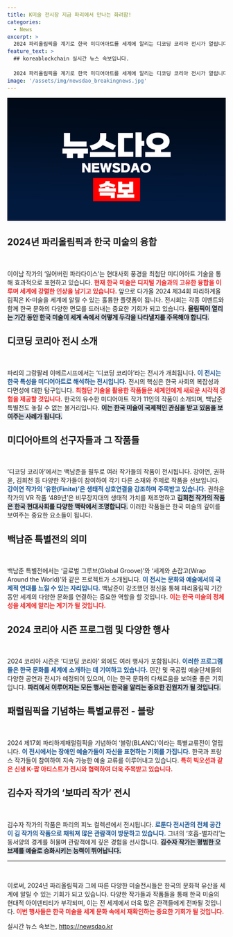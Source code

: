 ```yaml
---
title: K미술 전시장 지금 파리에서 만나는 화려함!
categories:
  - News
excerpt: >
  2024 파리올림픽을 계기로 한국 미디어아트를 세계에 알리는 디코딩 코리아 전시가 열립니다! 백남준 특별전과 다양한 작가 작품이 선보여지는 이번 기회를 놓치지 마세요!
feature_text: >
  ## koreablockchain 실시간 뉴스 속보입니다.

  2024 파리올림픽을 계기로 한국 미디어아트를 세계에 알리는 디코딩 코리아 전시가 열립니다! 백남준 특별전과 다양한 작가 작품이 선보여지는 이번 기회를 놓치지 마세요!
image: '/assets/img/newsdao_breakingnews.jpg'
---
```


<p><img src="/assets/img/newsdao_breakingnews.jpg" alt="koreablockchain 속보" /></p>

<h2 data-ke-size="size26">2024년 파리올림픽과 한국 미술의 융합</h2>

<p data-ke-size="size16">&nbsp;</p>

<p>이이남 작가의 ‘잃어버린 파라다이스’는 현대사회 풍경을 최첨단 미디어아트 기술을 통해 효과적으로 표현하고 있습니다. <b><span style="color: #ee2323;">현재 한국 미술은 디지털 기술과의 고유한 융합을 이루며 세계에 강렬한 인상을 남기고 있습니다.</span></b> 앞으로 다가올 2024 제34회 파리하계올림픽은 K-미술을 세계에 알릴 수 있는 훌륭한 플랫폼이 됩니다. 전시회는 각종 이벤트와 함께 한국 문화의 다양한 면모를 드러내는 중요한 기회가 되고 있습니다. <b><span style="background-color: #21538527;">올림픽이 열리는 기간 동안 한국 미술이 세계 속에서 어떻게 두각을 나타낼지를 주목해야 합니다.</span></b></p>

<h2 data-ke-size="size26">디코딩 코리아 전시 소개</h2>

<p data-ke-size="size16">&nbsp;</p>

<p>파리의 그랑팔레 이메르시프에서는 ‘디코딩 코리아’라는 전시가 개최됩니다. <b><span style="color: #1a5490;">이 전시는 한국 특성을 미디어아트로 해석하는 전시입니다.</span></b> 전시의 핵심은 한국 사회의 복잡성과 다면성에 대한 탐구입니다. <b><span style="color: #ee2323;">최첨단 기술을 활용한 작품들은 세계인에게 새로운 시각적 경험을 제공할 것입니다.</span></b> 한국의 유수한 미디어아트 작가 11인의 작품이 소개되며, 백남준 특별전도 놓칠 수 없는 볼거리입니다. <b><span style="background-color: #21538527;">이는 한국 미술이 국제적인 관심을 받고 있음을 보여주는 사례가 됩니다.</span></b></p>

<h2 data-ke-size="size26">미디어아트의 선구자들과 그 작품들</h2>

<p data-ke-size="size16">&nbsp;</p>

<p>‘디코딩 코리아’에서는 백남준을 필두로 여러 작가들의 작품이 전시됩니다. 강이연, 권하윤, 김희천 등 다양한 작가들이 참여하여 각기 다른 소재와 주제로 작품을 선보입니다. <b><span style="color: #1a5490;">강이연 작가의 ‘유한(Finite)’은 생태적 상호연결을 강조하며 주목받고 있습니다.</span></b> 권하윤 작가의 VR 작품 ‘489년’은 비무장지대의 생태적 가치를 재조명하고 <b><span style="background-color: #21538527;">김희천 작가의 작품은 한국 현대사회를 다양한 맥락에서 조명합니다.</span></b> 이러한 작품들은 한국 미술의 깊이를 보여주는 중요한 요소들이 됩니다.</p>

<h2 data-ke-size="size26">백남준 특별전의 의미</h2>

<p data-ke-size="size16">&nbsp;</p>

<p>백남준 특별전에서는 ‘글로벌 그루브(Global Groove)’와 ‘세계와 손잡고(Wrap Around the World)’와 같은 프로젝트가 소개됩니다. <b><span style="color: #1a5490;">이 전시는 문화와 예술에서의 국제적 연대를 느낄 수 있는 자리입니다.</span></b> 백남준이 강조했던 정신을 통해 파리올림픽 기간 동안 세계의 다양한 문화를 연결하는 중요한 역할을 할 것입니다. <b><span style="color: #ee2323;">이는 한국 미술의 정체성을 세계에 알리는 계기가 될 것입니다.</span></b></p>

<h2 data-ke-size="size26">2024 코리아 시즌 프로그램 및 다양한 행사</h2>

<p data-ke-size="size16">&nbsp;</p>

<p>2024 코리아 시즌은 ‘디코딩 코리아’ 외에도 여러 행사가 포함됩니다. <b><span style="color: #1a5490;">이러한 프로그램들은 한국 문화를 세계에 소개하는 데 기여하고 있습니다.</span></b> 민간 및 국공립 예술단체들의 다양한 공연과 전시가 예정되어 있으며, 이는 한국 문화의 다채로움을 보여줄 좋은 기회입니다. <b><span style="background-color: #21538527;">파리에서 이루어지는 모든 행사는 한국을 알리는 중요한 진원지가 될 것입니다.</span></b></p>

<h2 data-ke-size="size26">패럴림픽을 기념하는 특별교류전 - 블랑</h2>

<p data-ke-size="size16">&nbsp;</p>

<p>2024 제17회 파리하계패럴림픽을 기념하여 ‘블랑(BLANC)’이라는 특별교류전이 열립니다. <b><span style="color: #1a5490;">이 전시에서는 장애인 예술가들이 자신을 표현하는 기회를 가집니다.</span></b> 한국과 프랑스 작가들이 참여하여 지속 가능한 예술 교류를 이루어내고 있습니다. <b><span style="color: #ee2323;">특히 빅오션과 같은 신생 K-팝 아티스트가 전시와 협력하여 더욱 주목받고 있습니다.</span></b></p>

<h2 data-ke-size="size26">김수자 작가의 ‘보따리 작가’ 전시</h2>

<p data-ke-size="size16">&nbsp;</p>

<p>김수자 작가의 작품은 파리의 피노 컬렉션에서 전시됩니다. <b><span style="color: #1a5490;">로툰다 전시관의 전체 공간이 김 작가의 작품으로 채워져 많은 관람객이 방문하고 있습니다.</span></b> 그녀의 ‘호흡-별자리’는 동서양의 경계를 허물며 관람객에게 깊은 경험을 선사합니다. <b><span style="background-color: #21538527;">김수자 작가는 평범한 오브제를 예술로 승화시키는 능력이 뛰어납니다.</span></b></p>

<hr>

<p data-ke-size="size16">&nbsp;</p>

<p>이로써, 2024년 파리올림픽과 그에 따른 다양한 미술전시들은 한국의 문화적 유산을 세계에 알릴 수 있는 기회가 되고 있습니다. 다양한 작가들과 작품들을 통해 한국 미술의 현대적 아이덴티티가 부각되며, 이는 전 세계에서 더욱 많은 관객들에게 전파될 것입니다. <b><span style="color: #ee2323;">이번 행사들은 한국 미술을 세계 문화 속에서 재확인하는 중요한 기회가 될 것입니다.</span></b></p>
실시간 뉴스 속보는, <a href="https://newsdao.kr" rel="dofollow">https://newsdao.kr</a>


